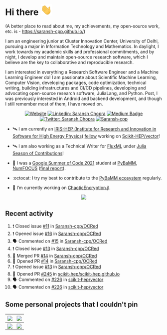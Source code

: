 # Hi there <img src="./Hi.gif" height="35px">

(A better place to read about me, my achievements, my open-source work, etc. is - https://saransh-cpp.github.io/)

I am an engineering junior at Cluster Innovation Center, University of Delhi, pursuing a major in Information Technology and Mathematics. In daylight, I work towards my academic skills and professional commitments, and by night, I develop and maintain open-source research software, which I believe are the key to collaborative and reproducible research.

I am interested in everything a Research Software Engineer and a Machine Learning Engineer do! I am passionate about Scientific Machine Learning, Computer Vision, developing packages, code optimization, technical writing, building infrastructures and CI/CD pipelines, developing and advocating open-source research software, JuliaLang, and Python. Psst, I was previously interested in Android and backend development, and though I still remember most of them, I have moved on.

<div align="center">
 
[![Website](https://img.shields.io/badge/saransh--cpp.github.io-blue?logo=github&logoColor=white&style=flat-square&color=purple)](https://Saransh-cpp.github.io)
[![Linkedin: Saransh Chopra](https://img.shields.io/badge/-Saransh%20Chopra-blue?style=flat-square&logo=Linkedin&logoColor=white&link=https://www.linkedin.com/in/saransh-cpp/)](https://www.linkedin.com/in/saransh-cpp/)
[![Medium Badge](https://img.shields.io/badge/-@White%20Violin-black?style=flat-square&labelColor=000000&logo=Medium&link=https://medium.com/@WhiteViolin)](https://medium.com/@WhiteViolin)
[![Twitter: Saransh Chopra](https://img.shields.io/twitter/follow/saranshchopra7?style=social)](https://twitter.com/saranshchopra7)
[<img src="https://komarev.com/ghpvc/?username=Saransh-cpp" alt="Saransh-cpp" />](https://github.com/Saransh-cpp)

</div>
 
<!-- [![GitHub Saransh-cpp](https://img.shields.io/github/followers/Saransh-cpp?label=follow&style=social)](https://github.com/Saransh-cpp) -->

- 🛰️ I am currently an [IRIS-HEP (Institute for Research and Innovation in Software for High Energy Physics)](https://iris-hep.org/) [fellow](https://iris-hep.org/fellows.html) working on [Scikit-HEP/vector](https://github.com/scikit-hep/vector)!

- 🛰️ I am also working as a Technical Writer for [FluxML](https://fluxml.ai/) under [Julia Season of Contributions](https://julialang.org/jsoc/)!

- :battery: I was a [Google Summer of Code 2021](https://summerofcode.withgoogle.com/projects/#5045812318437376) student at [PyBaMM](https://github.com/pybamm-team), [NumFOCUS](https://github.com/numfocus) ([final report](https://gist.github.com/Saransh-cpp/5f61540819b8c8d552c12b1609915f5d)).

- :octocat: I try my best to contribute to the [PyBaMM ecosystem](https://github.com/pybamm-team/) regularly.

- 🔭 I’m currently working on [ChaoticEncryption.jl](https://github.com/Saransh-cpp/ChaoticEncryption.jl).

<!-- - 🌱 I’m currently looking for research internships/fellowships. -->

<!-- - 📫 Find my tech articles and GSoC 2021 blogs [here](https://whiteviolin.medium.com/). -->

<!-- - #### <p align="left"> [<img src="https://komarev.com/ghpvc/?username=Saransh-cpp" alt="Saransh-cpp" />](https://github.com/Saransh-cpp)</p> -->

<!--
**Saransh-cpp/Saransh-cpp** is a ✨ _special_ ✨ repository because its `README.md` (this file) appears on your GitHub profile.
<img src="https://github-readme-streak-stats.herokuapp.com/?user=Saransh-cpp&show_icons=true&locale=en&layout=compact&theme=gruvbox&bg_color=333333" alt="Saransh's github streak" width="450" />

Here are some ideas to get you started:

- 📫 How to reach me: 

- 👯 I’m looking to collaborate on ...
- 🤔 I’m looking for help with ...
- 💬 Ask me about ...

- 😄 Pronouns: ...
- ⚡ Fun fact: ...
-->
<!-- 
## Some open-source contributions I am proud of

### - [Mexili](https://github.com/mexili) Winter of Code
- Ranked 2 on their final leaderboard of contributions.
- Contributed heavily to [Doclense](https://github.com/smaranjitghose/DocLense) - A flutter document scanner. 
- Top contributor for the project.
- A list of all my commits can be found [here](https://github.com/smaranjitghose/DocLense/commits?author=Saransh-cpp).

### - [Colour](https://www.colour-science.org/)
- Implemented the support for [`HCL`](https://en.wikipedia.org/wiki/HCL_color_space) colourspace in [colour-science/colour](https://github.com/colour-science/colour).
- The PR can be found [here](https://github.com/colour-science/colour/pull/802).

### - [PyBaMM](https://www.pybamm.org/)
- Contributed to the [PyBaMM](https://github.com/pybamm-team/PyBaMM) repository.
- My contributions were a part of the latest release ([v0.4.0](https://github.com/pybamm-team/PyBaMM/releases/tag/v0.4.0)).
- A list of all my commits can be found [here](https://github.com/pybamm-team/PyBaMM/commits?author=Saransh-cpp). -->


<p align="center"><img src="https://github-readme-stats.vercel.app/api?username=Saransh-cpp&count_private=true&show_icons=true&include_all_commits=true&theme=gruvbox&bg_color=333333"/></p>

## Recent activity
<!--START_SECTION:activity-->
1. ❗️ Closed issue [#11](https://github.com/Saransh-cpp/OCRed/issues/11) in [Saransh-cpp/OCRed](https://github.com/Saransh-cpp/OCRed)
2. ❗️ Opened issue [#16](https://github.com/Saransh-cpp/OCRed/issues/16) in [Saransh-cpp/OCRed](https://github.com/Saransh-cpp/OCRed)
3. 🗣 Commented on [#15](https://github.com/Saransh-cpp/OCRed/issues/15) in [Saransh-cpp/OCRed](https://github.com/Saransh-cpp/OCRed)
4. ❗️ Closed issue [#13](https://github.com/Saransh-cpp/OCRed/issues/13) in [Saransh-cpp/OCRed](https://github.com/Saransh-cpp/OCRed)
5. 🎉 Merged PR [#14](https://github.com/Saransh-cpp/OCRed/pull/14) in [Saransh-cpp/OCRed](https://github.com/Saransh-cpp/OCRed)
6. 💪 Opened PR [#14](https://github.com/Saransh-cpp/OCRed/pull/14) in [Saransh-cpp/OCRed](https://github.com/Saransh-cpp/OCRed)
7. ❗️ Opened issue [#13](https://github.com/Saransh-cpp/OCRed/issues/13) in [Saransh-cpp/OCRed](https://github.com/Saransh-cpp/OCRed)
8. 💪 Opened PR [#245](https://github.com/scikit-hep/scikit-hep.github.io/pull/245) in [scikit-hep/scikit-hep.github.io](https://github.com/scikit-hep/scikit-hep.github.io)
9. 🗣 Commented on [#226](https://github.com/scikit-hep/vector/issues/226) in [scikit-hep/vector](https://github.com/scikit-hep/vector)
10. 🗣 Commented on [#226](https://github.com/scikit-hep/vector/issues/226) in [scikit-hep/vector](https://github.com/scikit-hep/vector)
<!--END_SECTION:activity-->


## Some personal projects that I couldn't pin

| <a href="https://github.com/Saransh-cpp/SceneNet"><img align="center" src="https://github-readme-stats.vercel.app/api/pin/?username=Saransh-cpp&repo=SceneNet&theme=gruvbox&bg_color=333333" /></a> | <a href="https://github.com/Saransh-cpp/PopItUp"><img align="center" src="https://github-readme-stats.vercel.app/api/pin/?username=Saransh-cpp&repo=PopItUp&theme=gruvbox&bg_color=333333" /></a> |
| ------------- | ------------- |
| <a href="https://github.com/Saransh-cpp/MemeTastic"><img align="center" src="https://github-readme-stats.vercel.app/api/pin/?username=Saransh-cpp&repo=MemeTastic&theme=gruvbox&bg_color=333333" /></a> | <a href="https://github.com/Saransh-cpp/ForMente"><img align="center" src="https://github-readme-stats.vercel.app/api/pin/?username=Saransh-cpp&repo=ForMente&theme=gruvbox&bg_color=333333" /></a> |




<!-- [![My GitHub stats](https://github-readme-streak-stats.herokuapp.com/?user=Saransh-cpp&show_icons=true&locale=en&layout=compact&theme=gruvbox&bg_color=333333)](https://github.com/Saransh-cpp/github-readme-stats) -->





<!-- ![My GitHub stats](https://github-readme-stats.vercel.app/api/top-langs/?username=Saransh-cpp&langs_count=5&theme=gruvbox&bg_color=333333) -->




<!--[![My GitHub stats](https://github-readme-stats.vercel.app/api/top-langs/?username=Saransh-cpp&langs_count=6&theme=gruvbox&bg_color=333333&hide_langs_below=1)]-->


<!-- ## Contact me here

<p float="left"><a href="https://www.linkedin.com/in/saransh-chopra-3a6ab11bb/" target="blank">
  <img width="40px" src="https://image.flaticon.com/icons/png/512/174/174857.png" />
</a>

<a href="https://www.instagram.com/saranshchopra_/" target="blank">
  <img width="40px" src="https://image.flaticon.com/icons/png/512/174/174855.png" />
</a>

<a href="https://www.facebook.com/saransh.chopra.77" target="blank">
  <img width="40px" src="https://image.flaticon.com/icons/svg/733/733547.svg" />
  
<a href="https://twitter.com/saranshchopra7" target="blank">
  <img width="40px" src="https://image.flaticon.com/icons/png/512/733/733579.png" />
</a></p>
-->
